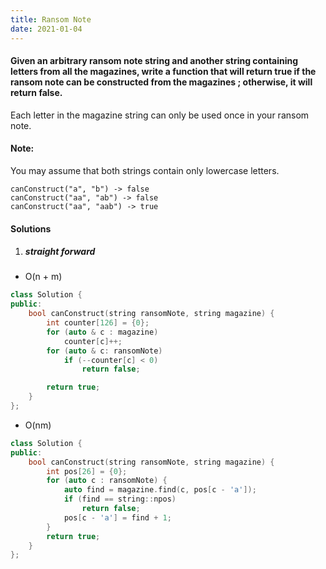 ```yaml
---
title: Ransom Note
date: 2021-01-04
---
```

#### Given an arbitrary ransom note string and another string containing letters from all the magazines, write a function that will return true if the ransom note can be constructed from the magazines ; otherwise, it will return false.

Each letter in the magazine string can only be used once in your ransom note.

#### Note:
You may assume that both strings contain only lowercase letters.

```
canConstruct("a", "b") -> false
canConstruct("aa", "ab") -> false
canConstruct("aa", "aab") -> true
```

#### Solutions

1. ##### straight forward

- O(n + m)

```cpp
class Solution {
public:
    bool canConstruct(string ransomNote, string magazine) {
        int counter[126] = {0};
        for (auto & c : magazine)
            counter[c]++;
        for (auto & c: ransomNote)
            if (--counter[c] < 0)
                return false;

        return true;
    }
};
```

- O(nm)

```cpp
class Solution {
public:
    bool canConstruct(string ransomNote, string magazine) {
        int pos[26] = {0};
        for (auto c : ransomNote) {
            auto find = magazine.find(c, pos[c - 'a']);
            if (find == string::npos)
                return false;
            pos[c - 'a'] = find + 1;
        }
        return true;
    }
};
```